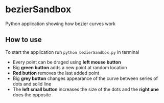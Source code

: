 # bezierSandbox
Python application showing how bezier curves work


## How to use
To start the application run `python bezierSandbox.py` in terminal
- Every point can be draged using **left mouse button**
- Big **green button** adds a new point at random location
- **Red button** removes the last added point
- Big **grey button** changes appearance of the curve between series of dots and solid line
- The **left small button** increases the size of the dots and the **right one** does the opposite
